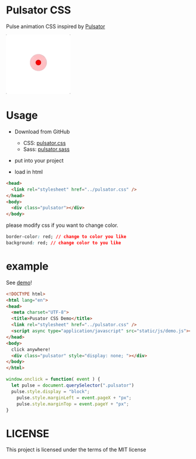 # Pulsator CSS
Pulse animation CSS inspired by [Pulsator](https://github.com/shu223/Pulsator)

![](capture/pulsator-css.gif)


# Usage
+ Download from GitHub
  - CSS: [pulsator.css](pulsator.css)
  - Sass: [pulsator.sass](pulsator.sass)

+ put into your project
+ load in html

```html
<head>
  <link rel="stylesheet" href="../pulsator.css" />
</head>
<body>
  <div class="pulsator"></div>
</body>
``` 

please modify css if you want to change color.

```css
border-color: red; // change to color you like
background: red; // change color to you like
```


# example
See [demo](https://shisama.github.io/Pulsator-CSS/demo/)!

```html
<!DOCTYPE html>
<html lang="en">
<head>
  <meta charset="UTF-8">
  <title>Pusator CSS Demo</title>
  <link rel="stylesheet" href="../pulsator.css" />
  <script async type="application/javascript" src="static/js/demo.js"></script>
</head>
<body>
  click anywhere!
  <div class="pulsator" style="display: none; "></div>
</body>
</html>
```

```js
window.onclick = function( event ) {
  let pulse = document.querySelector(".pulsator")
  pulse.style.display = "block";
	pulse.style.marginLeft = event.pageX + "px";
	pulse.style.marginTop = event.pageY + "px";
}
```

# LICENSE
This project is licensed under the terms of the MIT license
